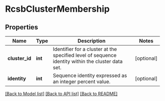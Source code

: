 # RcsbClusterMembership

## Properties
Name | Type | Description | Notes
------------ | ------------- | ------------- | -------------
**cluster_id** | **int** | Identifier for a cluster at the specified level of sequence identity within the cluster data set. | [optional] 
**identity** | **int** | Sequence identity expressed as an integer percent value. | [optional] 

[[Back to Model list]](../README.md#documentation-for-models) [[Back to API list]](../README.md#documentation-for-api-endpoints) [[Back to README]](../README.md)

